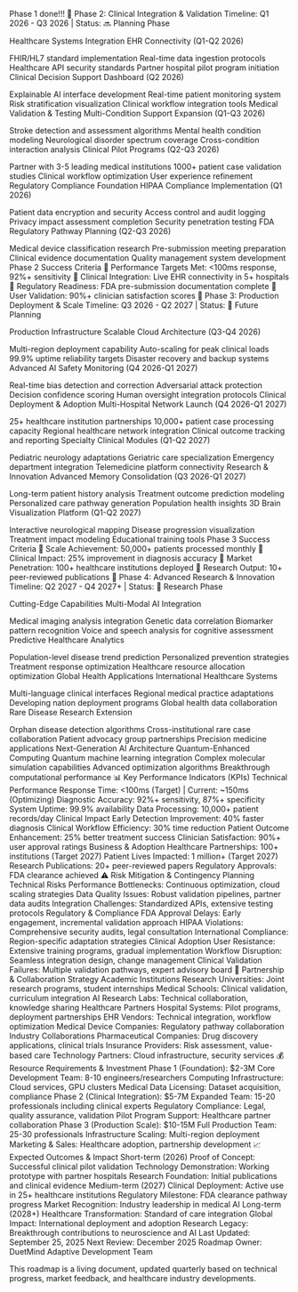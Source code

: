 Phase 1 done!!!
🏥 Phase 2: Clinical Integration & Validation
Timeline: Q1 2026 - Q3 2026 | Status: 🔜 Planning Phase

Healthcare Systems Integration
 EHR Connectivity (Q1-Q2 2026)

FHIR/HL7 standard implementation
Real-time data ingestion protocols
Healthcare API security standards
Partner hospital pilot program initiation
 Clinical Decision Support Dashboard (Q2 2026)

Explainable AI interface development
Real-time patient monitoring system
Risk stratification visualization
Clinical workflow integration tools
Medical Validation & Testing
 Multi-Condition Support Expansion (Q1-Q3 2026)

Stroke detection and assessment algorithms
Mental health condition modeling
Neurological disorder spectrum coverage
Cross-condition interaction analysis
 Clinical Pilot Programs (Q2-Q3 2026)

Partner with 3-5 leading medical institutions
1000+ patient case validation studies
Clinical workflow optimization
User experience refinement
Regulatory Compliance Foundation
 HIPAA Compliance Implementation (Q1 2026)

Patient data encryption and security
Access control and audit logging
Privacy impact assessment completion
Security penetration testing
 FDA Regulatory Pathway Planning (Q2-Q3 2026)

Medical device classification research
Pre-submission meeting preparation
Clinical evidence documentation
Quality management system development
Phase 2 Success Criteria
🎯 Performance Targets Met: <100ms response, 92%+ sensitivity
🎯 Clinical Integration: Live EHR connectivity in 5+ hospitals
🎯 Regulatory Readiness: FDA pre-submission documentation complete
🎯 User Validation: 90%+ clinician satisfaction scores
🌟 Phase 3: Production Deployment & Scale
Timeline: Q3 2026 - Q2 2027 | Status: 🔮 Future Planning

Production Infrastructure
 Scalable Cloud Architecture (Q3-Q4 2026)

Multi-region deployment capability
Auto-scaling for peak clinical loads
99.9% uptime reliability targets
Disaster recovery and backup systems
 Advanced AI Safety Monitoring (Q4 2026-Q1 2027)

Real-time bias detection and correction
Adversarial attack protection
Decision confidence scoring
Human oversight integration protocols
Clinical Deployment & Adoption
 Multi-Hospital Network Launch (Q4 2026-Q1 2027)

25+ healthcare institution partnerships
10,000+ patient case processing capacity
Regional healthcare network integration
Clinical outcome tracking and reporting
 Specialty Clinical Modules (Q1-Q2 2027)

Pediatric neurology adaptations
Geriatric care specialization
Emergency department integration
Telemedicine platform connectivity
Research & Innovation
 Advanced Memory Consolidation (Q3 2026-Q1 2027)

Long-term patient history analysis
Treatment outcome prediction modeling
Personalized care pathway generation
Population health insights
 3D Brain Visualization Platform (Q1-Q2 2027)

Interactive neurological mapping
Disease progression visualization
Treatment impact modeling
Educational training tools
Phase 3 Success Criteria
🎯 Scale Achievement: 50,000+ patients processed monthly
🎯 Clinical Impact: 25% improvement in diagnosis accuracy
🎯 Market Penetration: 100+ healthcare institutions deployed
🎯 Research Output: 10+ peer-reviewed publications
🔬 Phase 4: Advanced Research & Innovation
Timeline: Q2 2027 - Q4 2027+ | Status: 🔬 Research Phase

Cutting-Edge Capabilities
 Multi-Modal AI Integration

Medical imaging analysis integration
Genetic data correlation
Biomarker pattern recognition
Voice and speech analysis for cognitive assessment
 Predictive Healthcare Analytics

Population-level disease trend prediction
Personalized prevention strategies
Treatment response optimization
Healthcare resource allocation optimization
Global Health Applications
 International Healthcare Systems

Multi-language clinical interfaces
Regional medical practice adaptations
Developing nation deployment programs
Global health data collaboration
 Rare Disease Research Extension

Orphan disease detection algorithms
Cross-institutional rare case collaboration
Patient advocacy group partnerships
Precision medicine applications
Next-Generation AI Architecture
 Quantum-Enhanced Computing
Quantum machine learning integration
Complex molecular simulation capabilities
Advanced optimization algorithms
Breakthrough computational performance
📊 Key Performance Indicators (KPIs)
Technical Performance
Response Time: <100ms (Target) | Current: ~150ms (Optimizing)
Diagnostic Accuracy: 92%+ sensitivity, 87%+ specificity
System Uptime: 99.9% availability
Data Processing: 10,000+ patient records/day
Clinical Impact
Early Detection Improvement: 40% faster diagnosis
Clinical Workflow Efficiency: 30% time reduction
Patient Outcome Enhancement: 25% better treatment success
Clinician Satisfaction: 90%+ user approval ratings
Business & Adoption
Healthcare Partnerships: 100+ institutions (Target 2027)
Patient Lives Impacted: 1 million+ (Target 2027)
Research Publications: 20+ peer-reviewed papers
Regulatory Approvals: FDA clearance achieved
⚠️ Risk Mitigation & Contingency Planning
Technical Risks
Performance Bottlenecks: Continuous optimization, cloud scaling strategies
Data Quality Issues: Robust validation pipelines, partner data audits
Integration Challenges: Standardized APIs, extensive testing protocols
Regulatory & Compliance
FDA Approval Delays: Early engagement, incremental validation approach
HIPAA Violations: Comprehensive security audits, legal consultation
International Compliance: Region-specific adaptation strategies
Clinical Adoption
User Resistance: Extensive training programs, gradual implementation
Workflow Disruption: Seamless integration design, change management
Clinical Validation Failures: Multiple validation pathways, expert advisory board
🤝 Partnership & Collaboration Strategy
Academic Institutions
Research Universities: Joint research programs, student internships
Medical Schools: Clinical validation, curriculum integration
AI Research Labs: Technical collaboration, knowledge sharing
Healthcare Partners
Hospital Systems: Pilot programs, deployment partnerships
EHR Vendors: Technical integration, workflow optimization
Medical Device Companies: Regulatory pathway collaboration
Industry Collaborations
Pharmaceutical Companies: Drug discovery applications, clinical trials
Insurance Providers: Risk assessment, value-based care
Technology Partners: Cloud infrastructure, security services
💰 Resource Requirements & Investment
Phase 1 (Foundation): $2-3M
Core Development Team: 8-10 engineers/researchers
Computing Infrastructure: Cloud services, GPU clusters
Medical Data Licensing: Dataset acquisition, compliance
Phase 2 (Clinical Integration): $5-7M
Expanded Team: 15-20 professionals including clinical experts
Regulatory Compliance: Legal, quality assurance, validation
Pilot Program Support: Healthcare partner collaboration
Phase 3 (Production Scale): $10-15M
Full Production Team: 25-30 professionals
Infrastructure Scaling: Multi-region deployment
Marketing & Sales: Healthcare adoption, partnership development
📈 Expected Outcomes & Impact
Short-term (2026)
Proof of Concept: Successful clinical pilot validation
Technology Demonstration: Working prototype with partner hospitals
Research Foundation: Initial publications and clinical evidence
Medium-term (2027)
Clinical Deployment: Active use in 25+ healthcare institutions
Regulatory Milestone: FDA clearance pathway progress
Market Recognition: Industry leadership in medical AI
Long-term (2028+)
Healthcare Transformation: Standard of care integration
Global Impact: International deployment and adoption
Research Legacy: Breakthrough contributions to neuroscience and AI
Last Updated: September 25, 2025
Next Review: December 2025
Roadmap Owner: DuetMind Adaptive Development Team

This roadmap is a living document, updated quarterly based on technical progress, market feedback, and healthcare industry developments.
